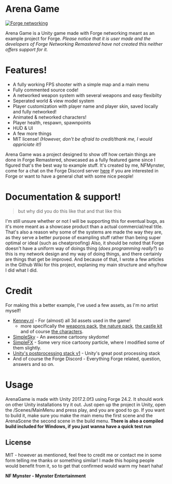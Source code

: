 # Arena Game

[![Forge networking](https://camo.githubusercontent.com/ab83ef623f08112ed6b45faecb615120efc9014e/687474703a2f2f692e696d6775722e636f6d2f657a4c6a756a6e2e706e67)](https://github.com/BeardedManStudios/ForgeNetworkingRemastered)

Arena Game is a Unity game made with Forge networking meant as an example project for Forge.
*Please notice that it is user made and the developers of Forge Networking Remastered have not created this neither offers support for it.*

# Features!

  - A fully working FPS shooter with a simple map and a main menu
  - Fully commented source code!
  - A networked weapon system with several weapons and easy flexibilty
  - Seperated world & view model system
  - Player customization with player name and player skin, saved locally and fully networked!
  - Animated & networked characters!
  - Player health, respawn, spawnpoints
  - HUD & UI
  - A few more things
  - MIT license! *(However, don't be afraid to credit/thank me, I would appriciate it!)*



Arena Game was a project designed to show off how certain things are done in Forge Remastered, showcased as a fully featured game since I figured that's the best way to example stuff. It's created by me, NFMynster, come for a chat on the Forge Discord server [here](https://github.com/BeardedManStudios/ForgeNetworkingRemastered) if you are interested in Forge or want to have a general chat with some nice people!


# Documentation & support!
> but why did you do this like that and that like this 

I'm still unsure whether or not I will be supporting this for eventual bugs, as it's more meant as a showcase product than a actual commercial/real title. That's also a reason why some of the systems are made the way they are, as they serve a better purpose of exampling stuff rather than being super optimal or ideal (such as cheatproofing)
Also, it should be noted that Forge doesn't have a uniform way of doings thing (*does programming really?*) so this is my network design and my way of doing things, and there certainly are things that get be improved. 
And because of that, I wrote a few articles in the Github Wiki for this project, explaning my main structure and why/how I did what I did.


# Credit

For making this a better example, I've used a few assets, as I'm no artist myself!

* [Kenney.nl](http://kenney.nl/) - For (almost) all 3d assets used in the game! 
    * more specifically the [weapons pack](http://kenney.nl/assets/weapon-pack), [the nature pack](http://kenney.nl/assets/nature-pack-extended), [the castle kit](http://kenney.nl/assets/castle-kit) and of course [the characters](http://kenney.nl/assets/3d-characters).
* [SimpleSky](https://www.assetstore.unity3d.com/en/#!/content/42373) - An awesome cartoony skydome!
* [SimpleFX](https://www.assetstore.unity3d.com/en/#!/content/67834) - Some very nice cartoony particle, where I modified some of them slightly.
* [Unity's postprocessing stack v1](https://github.com/Unity-Technologies/PostProcessing) - Unity's great post processing stack
* And of course the Forge Discord - Everything Forge related, question, answers and so on.

# Usage

ArenaGame is made with Unity 2017.2.0f3 using Forge 24.2.
It should work on other Unity installations try it out.
Just open up the project in Unity, open the /Scenes/MainMenu and press play, and you are good to go.
If you want to build it, make sure you make the main menu the first scene and the ArenaScene the second scene in the build menu. 
**There is also a compiled build included for Windows, if you just wanna have a quick test run**

License
----

MIT - however as mentioned, feel free to credit me or contact me in some form telling me thanks or something similar! I made this hoping people would benefit from it, so to get that confirmed would warm my heart haha!


**NF Mynster - Mynster Entertainment**
